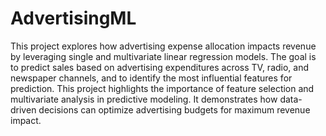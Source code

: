 # AdvertisingML

This project explores how advertising expense allocation impacts revenue by leveraging single and multivariate linear regression models. The goal is to predict sales based on advertising expenditures across TV, radio, and newspaper channels, and to identify the most influential features for prediction. This project highlights the importance of feature selection and multivariate analysis in predictive modeling. It demonstrates how data-driven decisions can optimize advertising budgets for maximum revenue impact.
